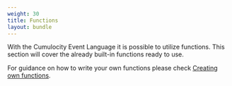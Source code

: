 ```yaml
---
weight: 30
title: Functions
layout: bundle
---
```


With the Cumulocity Event Language it is possible to utilize functions. This section will cover the already built-in functions ready to use. 

For guidance on how to write your own functions please check [Creating own functions](/guides/event-language/advanced#creating-own-functions).